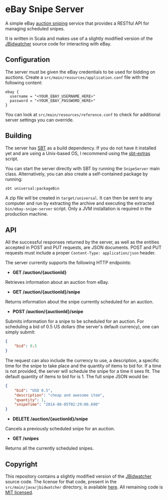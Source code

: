# eBay Snipe Server

A simple eBay [auction sniping](http://en.wikipedia.org/wiki/Auction_sniping) service that provides a RESTful API for managing scheduled snipes.

It is written in Scala and makes use of a slightly modified version of the [JBidwatcher](https://github.com/cyberfox/jbidwatcher) source code for interacting with eBay.

## Configuration

The server must be given the eBay credentials to be used for bidding on auctions. Create a `src/main/resources/application.conf` file with the following content:

```
ebay {
  username = "<YOUR_EBAY_USERNAME_HERE>"
  password = "<YOUR_EBAY_PASSWORD_HERE>"
}
```

You can look at `src/main/resources/reference.conf` to check for additional server settings you can override.

## Building

The server has [SBT](http://www.scala-sbt.org/) as a build dependency. If you do not have it installed yet and are using a Unix-based OS, I recommend using the [sbt-extras](https://github.com/paulp/sbt-extras) script.

You can start the server directly with SBT by running the `SnipeServer` main class. Alternatively, you can also create a self-contained package by running:

```bash
sbt universal:packageBin
```

A zip file will be created in `target/universal`. It can then be sent to any computer and run by extracting the archive and executing the extracted `bin/ebay-snipe-server` script. Only a JVM installation is required in the production machine.

## API

All the successful responses returned by the server, as well as the entities accepted in POST and PUT requests, are JSON documents. POST and PUT requests must include a proper `Content-Type: application/json` header.

The server currently supports the following HTTP endpoints:

  * **GET /auction/{auctionId}**

  Retrieves information about an auction from eBay.

  * **GET /auction/{auctionId}/snipe**

  Returns information about the snipe currently scheduled for an auction.

  * **POST /auction/{auctionId}/snipe**

  Submits information for a snipe to be scheduled for an auction. For scheduling a bid of 0.5 US dollars (the server's default currency), one can simply submit:

  ```json
  {
      "bid": 0.5
  }
  ```

  The request can also include the currency to use, a description, a specific time for the snipe to take place and the quantity of items to bid for. If a time is not provided, the server will schedule the snipe for a time it sees fit. The default quantity of items to bid for is 1. The full snipe JSON would be:

  ```json
  {
      "bid": "USD 0.5",
      "description": "cheap and awesome item",
      "quantity": 1,
      "snipeTime": "2014-08-05T02:29:06.690"
  }
  ```

  * **DELETE /auction/{auctionId}/snipe**

  Cancels a previously scheduled snipe for an auction.

  * **GET /snipes**

  Returns all the currently scheduled snipes.

## Copyright

This repository contains a slightly modified version of the [JBidwatcher](https://github.com/cyberfox/jbidwatcher) source code. The license for that code, present in the `src/main/java/jbidwatcher` directory, is available [here](http://www.jbidwatcher.com/home/by-nc-sa-amended). All remaining code is [MIT licensed](http://opensource.org/licenses/MIT).
